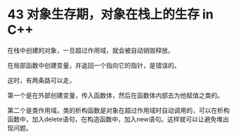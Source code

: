 # 43 对象生存期，对象在栈上的生存 in C++

在栈中创建的对象，一旦超过作用域，就会被自动销毁释放。

在局部函数中创建变量，并返回一个指向它的指针，是错误的。

这时，有两条路可以走，

第一个是在外部创建变量，传入函数体，然后在函数体内部去为他赋值之类的。

第二个是类作用域。类的析构函数是对象在超过作用域时自动调用的，可以在析构函数中，加入delete语句，在构造函数中，加入new语句。这样就可以让避免堆出现问题。
